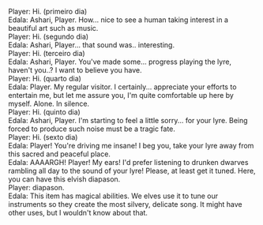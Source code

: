 Player: Hi. (primeiro dia)  
Edala: Ashari, Player. How... nice to see a human taking interest in a beautiful art such as music.  
Player: Hi. (segundo dia)  
Edala: Ashari, Player... that sound was.. interesting.  
Player: Hi. (terceiro dia)  
Edala: Ashari, Player. You've made some... progress playing the lyre, haven't you..? I want to believe you have.  
Player: Hi. (quarto dia)  
Edala: Player. My regular visitor. I certainly... appreciate your efforts to entertain me, but let me assure you, I'm quite comfortable up here by myself. Alone. In silence.  
Player: Hi. (quinto dia)  
Edala: Ashari, Player. I'm starting to feel a little sorry... for your lyre. Being forced to produce such noise must be a tragic fate.  
Player: Hi. (sexto dia)  
Edala: Player! You're driving me insane! I beg you, take your lyre away from this sacred and peaceful place.  
Edala: AAAARGH! Player! My ears! I'd prefer listening to drunken dwarves rambling all day to the sound of your lyre! Please, at least get it tuned. Here, you can have this elvish diapason.  
Player: diapason.  
Edala: This item has magical abilities. We elves use it to tune our instruments so they create the most silvery, delicate song. It might have other uses, but I wouldn't know about that.  
